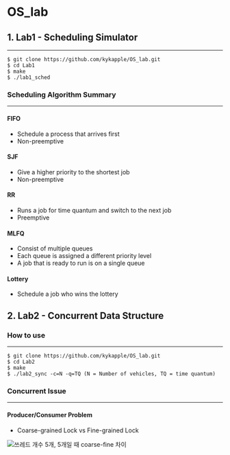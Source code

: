 # OS_lab

## 1. Lab1 - Scheduling Simulator
---------------
  ```
  $ git clone https://github.com/kykapple/OS_lab.git
  $ cd Lab1
  $ make
  $ ./lab1_sched
  ```
  
  
### Scheduling Algorithm Summary
---------------
#### FIFO
- Schedule a process that arrives first
- Non-preemptive

#### SJF
- Give a higher priority to the shortest job
- Non-preemptive

#### RR
- Runs a job for time quantum and switch to the next job
- Preemptive

#### MLFQ
- Consist of multiple queues
- Each queue is assigned a different priority level
- A job that is ready to run is on a single queue

#### Lottery
- Schedule a job who wins the lottery


## 2. Lab2 - Concurrent Data Structure

### How to use
---------------
  ```
  $ git clone https://github.com/kykapple/OS_lab.git
  $ cd Lab2
  $ make
  $ ./lab2_sync -c=N -q=TQ (N = Number of vehicles, TQ = time quantum)
  ```
  
### Concurrent Issue
--------------
#### Producer/Consumer Problem
- Coarse-grained Lock vs Fine-grained Lock

![쓰레드 개수 5개, 5개일 때 coarse-fine 차이](https://user-images.githubusercontent.com/76088639/115017808-077f7580-9ef2-11eb-9831-c7f11e286de4.png)
